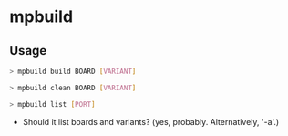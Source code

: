 # mpbuild

## Usage

```bash
> mpbuild build BOARD [VARIANT]
```

```bash
> mpbuild clean BOARD [VARIANT]
```

```bash
> mpbuild list [PORT]
```

- Should it list boards and variants? (yes, probably. Alternatively, '-a'.)
